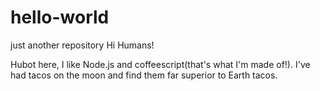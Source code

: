 # hello-world
just another repository
Hi Humans!

Hubot here, I like Node.js and coffeescript(that's what I'm made of!).
I've had tacos on the moon and find them far superior to Earth tacos.

